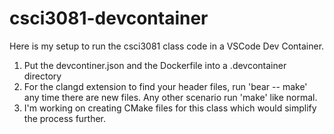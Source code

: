 # csci3081-devcontainer

Here is my setup to run the csci3081 class code in a VSCode Dev Container.
1. Put the devcontiner.json and the Dockerfile into a .devcontainer directory
2. For the clangd extension to find your header files, run 'bear -- make' any time there are new files. Any other scenario run 'make' like normal.
3. I'm working on creating CMake files for this class which would simplify the process further.
